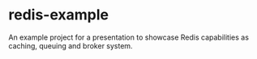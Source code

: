 # redis-example
An example project for a presentation to showcase Redis capabilities as caching, queuing and broker system.
